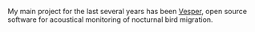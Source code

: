 My main project for the last several years has been [Vesper](https://github.com/HaroldMills/Vesper), open source software for acoustical monitoring of nocturnal bird migration.
